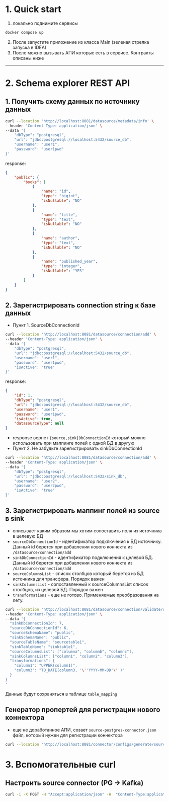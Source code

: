 # 1. Quick start

1. локально поднимите сервисы

```bash
docker compose up
```

2. После запустите приложение из класса Main (зеленая стрелка запуска в IDEA)
3. После можно вызывать АПИ которые есть в сервисе. Контракты описаны ниже

--- 

# 2. Schema explorer REST API

## 1. Получить схему данных по источнику данных
```bash
curl --location 'http://localhost:8081/datasource/metadata/info' \
--header 'Content-Type: application/json' \
--data '{
    "dbType": "postgresql",
    "url": "jdbc:postgresql://localhost:5432/source_db",
    "username": "user1",
    "password": "user1pwd"
}'
```
response: 
```json
{
    "public": {
        "books": [
            {
                "name": "id",
                "type": "bigint",
                "isNullable": "NO"
            },
            {
                "name": "title",
                "type": "text",
                "isNullable": "NO"
            },
            {
                "name": "author",
                "type": "text",
                "isNullable": "NO"
            },
            {
                "name": "published_year",
                "type": "integer",
                "isNullable": "YES"
            }
        ]
    }
}
```

## 2. Зарегистрировать connection string к базе данных
- Пункт 1. SourceDbConnectionId
```bash
curl --location 'http://localhost:8081/datasource/connection/add' \
--header 'Content-Type: application/json' \
--data '{
    "dbType": "postgresql",
    "url": "jdbc:postgresql://localhost:5432/source_db",
    "username": "user1",
    "password": "user1pwd",
    "isActive": "true"
}'
```
response:
```json
{
    "id": 1,
    "dbType": "postgresql",
    "url": "jdbc:postgresql://localhost:5432/source_db",
    "username": "user1",
    "password": "user1pwd",
    "isActive": true,
    "datasourceType": null
}
```
- response вернет `{source,sink}DbConnectionId` который можно использовать при маппинге полей с одной БД в другую
- Пункт 2. Не забудьте зарегистрировать sinkDbConnectionId

```bash
curl --location 'http://localhost:8081/datasource/connection/add' \
--header 'Content-Type: application/json' \
--data '{
    "dbType": "postgresql",
    "url": "jdbc:postgresql://localhost:5432/sink_db",
    "username": "user2",
    "password": "user2pwd",
    "isActive": "true"
}'
```

## 3. Зарегистрировать маппинг полей из source в sink
- описывает каким образом мы хотим сопоставить поля из источника в целевую БД
- `sourceDbConnectionId` - идентификатор подключения к БД источнику. Данный id берется при добавлении нового коннекта из `/datasource/connection/add`
- `sinkDbConnectionId` - идентификатор подключения к целевой БД. Данный id берется при добавлении нового коннекта из `/datasource/connection/add`
- `sourceColumnsList` - список столбцов который берется из БД источника для трансфера. Порядок важен
- `sinkColumnsList` - сопоставленный к sourceColumnsList список столбцов, из целевой БД. Порядок важен
- `transformations` - еще не готово. Применяемые преобразования на лету.

```bash
curl --location 'http://localhost:8081/datasource/connection/validate/schema-mapping' \
--header 'Content-Type: application/json' \
--data '{
  "sinkDbConnectionId": 7,
  "sourceDbConnectionId": 6,
  "sourceSchemaName": "public",
  "sinkSchemaName": "public",
  "sourceTableName": "sourcetable1",
  "sinkTableName": "sinktable1",
  "sourceColumnsList": ["columna", "columnb", "columnc"],
  "sinkColumnsList": ["column1", "column2", "column3"],
  "transformations": {
    "column1": "UPPER(column1)",
    "column3": "TO_DATE(column3, '\''YYYY-MM-DD'\'')"
  }
}
'
```

Данные будут сохраняться в таблице `table_mapping`

## Генератор пропертей для регистрации нового коннектора

- еще не доработанное АПИ, созает `source-postgres-connector.json` файл, который нужен для регистрации коннектора

```bash
curl --location 'http://localhost:8081/connector/configs/generate/source?tableMappingId=1'
```

# 3. Вспомогательные curl 

## Настроить source connector (PG -> Kafka)
```bash
curl -i -X POST -H "Accept:application/json" -H  "Content-Type:application/json" http://localhost:8083/connectors/ -d @postgresql-source-connector-config.json
```
